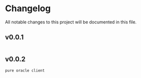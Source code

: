
# Changelog

All notable changes to this project will be documented in this file.

## v0.0.1
```azure

```

## v0.0.2
```
pure oracle client
```